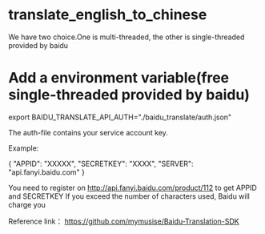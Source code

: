 # translate_english_to_chinese
We have two choice.One is multi-threaded, the other is single-threaded provided by baidu



# Add a environment variable(free single-threaded provided by baidu)
export BAIDU_TRANSLATE_API_AUTH="./baidu_translate/auth.json"

The auth-file contains your service account key.

Example:

{
    "APPID": "XXXXX",
    "SECRETKEY": "XXXX",
    "SERVER": "api.fanyi.baidu.com"
}


You need to register on http://api.fanyi.baidu.com/product/112 to get APPID and SECRETKEY
If you exceed the number of characters used, Baidu will charge you

Reference link： https://github.com/mymusise/Baidu-Translation-SDK
